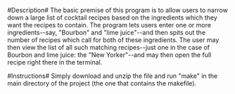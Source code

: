 #Description#
The basic premise of this program is to allow users to narrow down a large list of cocktail recipes based on the ingredients which they want the recipes to contain. The program lets users enter one or more ingredients--say, "Bourbon" and "lime juice"--and then spits out the number of recipes which call for both of these ingredients. The user may then view the list of all such matching recipes--just one in the case of Bourbon and lime juice: the "New Yorker"--and may then open the full recipe right there in the terminal.

#Instructions#
Simply download and unzip the file and run "make" in the main directory of the project (the one that contains the makefile).
